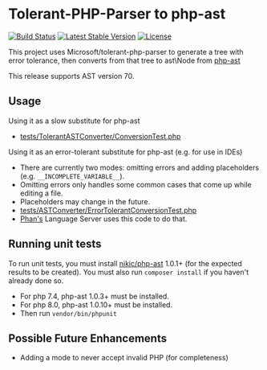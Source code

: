Tolerant-PHP-Parser to php-ast
==============================

[![Build Status](https://travis-ci.org/TysonAndre/tolerant-php-parser-to-php-ast.svg?branch=master)](https://travis-ci.org/TysonAndre/tolerant-php-parser-to-php-ast)
[![Latest Stable Version](https://img.shields.io/packagist/v/tysonandre/tolerant-php-parser-to-php-ast.svg)](https://packagist.org/packages/tysonandre/tolerant-php-parser-to-php-ast)
[![License](https://img.shields.io/packagist/l/tysonandre/tolerant-php-parser-to-php-ast.svg)](https://github.com/tysonandre/tolerant-php-parser-to-php-astn/blob/master/LICENSE)

This project uses Microsoft/tolerant-php-parser to generate a tree with error tolerance, then converts from that tree to ast\Node from [php-ast](https://github.com/nikic/php-ast)

This release supports AST version 70.

Usage
-----

Using it as a slow substitute for php-ast

- [tests/TolerantASTConverter/ConversionTest.php](https://github.com/TysonAndre/tolerant-php-parser-to-php-ast/blob/master/tests/TolerantASTConverter/ConversionTest.php)

Using it as an error-tolerant substitute for php-ast (e.g. for use in IDEs)

- There are currently two modes: omitting errors and adding placeholders (e.g. `__INCOMPLETE_VARIABLE__`).
- Omitting errors only handles some common cases that come up while editing a file.
- Placeholders may change in the future.
- [tests/ASTConverter/ErrorTolerantConversionTest.php](https://github.com/TysonAndre/tolerant-php-parser-to-php-ast/blob/master/tests/ASTConverter/ErrorTolerantConversionTest.php)
- [Phan's](https://github.com/phan/phan) Language Server uses this code to do that.

Running unit tests
------------------

To run unit tests, you must install [nikic/php-ast](https://github.com/nikic/php-ast) 1.0.1+ (for the expected results to be created).
You must also run `composer install` if you haven't already done so.

- For php 7.4, php-ast 1.0.3+ must be installed.
- For php 8.0, php-ast 1.0.10+ must be installed.
- Then run `vendor/bin/phpunit`

Possible Future Enhancements
----------------------------

- Adding a mode to never accept invalid PHP (for completeness)
